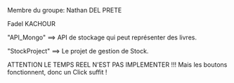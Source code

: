 Membre du groupe:
Nathan DEL PRETE

Fadel KACHOUR



"API_Mongo" ==> API de stockage qui peut représenter des livres.


"StockProject" ==> Le projet de gestion de Stock.




ATTENTION LE TEMPS REEL N'EST PAS IMPLEMENTER !!!
Mais les boutons fonctionnent, donc un Click suffit !
